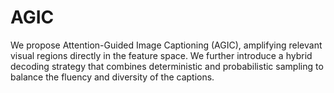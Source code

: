 # AGIC
We propose Attention-Guided Image Captioning (AGIC), amplifying relevant visual regions directly in the feature space. We further introduce a hybrid decoding strategy that combines deterministic and probabilistic sampling to balance the fluency and diversity of the captions.

